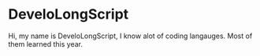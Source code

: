 # DeveloLongScript
Hi, my name is DeveloLongScript, I know alot of coding langauges. Most of them learned this year.
